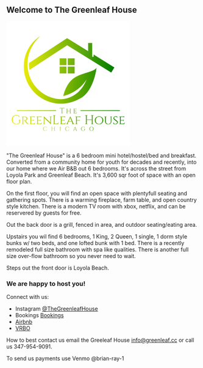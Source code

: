 
## Welcome to The Greenleaf House

<img src="/img/logo_final.jpg" width="325"/>


"The Greenleaf House" is a 6 bedroom mini hotel/hostel/bed and breakfast. Converted from a community home for youth for decades and recently, into our home where we Air B&B out 6 bedrooms. It's across the street from Loyola Park and Greenleaf Beach. It's 3,600 sqr foot of space with an open floor plan. 

On the first floor, you will find an open space with plentyfull seating and gathering spots. There is a warming fireplace, farm table, and open country style kitchen. There is a modern TV room with xbox, netflix, and can be reservered by guests for free.

Out the back door is a grill, fenced in area, and outdoor seating/eating area.

Upstairs you wil find 6 bedrooms, 1 King, 2 Queen, 1 single, 1 dorm style bunks w/ two beds, and one lofted bunk with 1 bed. There is a recently remodeled full size bathroom with spa like qualities. There is another full size over-flow bathroom so you never need to wait. 

Steps out the front door is Loyola Beach. 

### We are happy to host you!

Connect with us:

* Instagram [@TheGreenleafHouse](https://www.instagram.com/thegreenleafhouse/) 
* Bookings [Bookings](https://www.booking.com/hotel/us/the-greenleaf-house.html?lang=xu)
* [Airbnb](https://www.airbnb.com/users/5468317/listings) 
* [VRBO](https://www.vrbo.com/1285296)


How to best contact us email the Greeleaf House <info@greenleaf.cc> or call us 347-954-9091.

To send us payments use Venmo @brian-ray-1 






